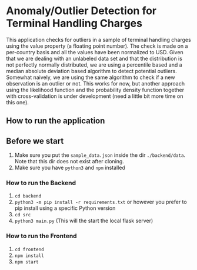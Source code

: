 # Anomaly/Outlier Detection for Terminal Handling Charges

This application checks for outliers in a sample of terminal handling charges using the value property (a floating point number). The check is made on a per-country basis and all the values have been normalized to USD. Given that we are dealing with an unlabeled data set and that the distribution is not perfectly normally distributed, we are using a percentile based and a median absolute deviation based algorithm to detect potential outliers. Somewhat naively, we are using the same algorithm to check if a new observation is an outlier or not. This works for now, but another approach using the likelihood function and the probability density function together with cross-validation is under development (need a little bit more time on this one).

## How to run the application

## Before we start
1.  Make sure you put the `sample_data.json` inside the dir `./backend/data`. Note that this dir does not exist after cloning.
2.  Make sure you have `python3` and `npm` installed

### How to run the Backend
1.  `cd backend`
2.  `python3 -m pip install -r requirements.txt` or however you prefer to pip install using a specific Python version
3.  `cd src`
4.  `python3 main.py` (This will the start the local flask server)

### How to run the Frontend
1.  `cd frontend`
2.  `npm install`
3.  `npm start`
